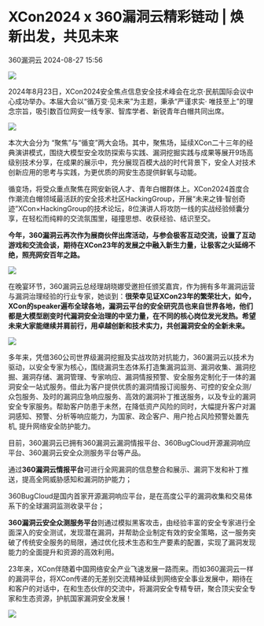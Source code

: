 #  XCon2024 x 360漏洞云精彩链动 | 焕新出发，共见未来   
 360漏洞云   2024-08-27 15:56  
  
![](https://mmbiz.qpic.cn/mmbiz_gif/ibNDXshVhQuv4UFiaqdVdX9Ab806vwjS5WChwxv2FOOdic5RZFFmw6icSxiaz6OhJRE3zSTV9GhhmZNapLnianibxl6Lg/640?wx_fmt=gif "")  
  
2024年8月23日，XCon2024安全焦点信息安全技术峰会在北京·民航国际会议中心成功举办。本届大会以“循万变·见未来”为主题，秉承“严谨求实· 唯技至上”的理念宗旨，吸引数百位网安一线专家、智库学者、新锐青年白帽共同出席。  
  
  
![](https://mmbiz.qpic.cn/sz_mmbiz_jpg/GEQRwQFvibyLg5u1jbTxwxHRglUWON0eZPz3sicR8vXLYRZpMSxlVhF3emaliaIpOusiaucxXG3A97IQT4h7ibWG7cw/640?wx_fmt=jpeg&from=appmsg "")  
  
  
本次大会分为 “聚焦”与“循变”两大会场。其中，聚焦场，延续XCon二十三年的经典演讲模式，围绕大模型安全攻防探索与实践、漏洞挖掘实践与成果等展开9场高级别技术分享，在成果的展示中，充分展现百模大战的时代背景下，安全人对技术创新应用的思考与实践，为更优质的网安生态提供鲜氧与动能。  
  
  
循变场，将受众重点聚焦在网安新锐人才、青年白帽群体上。XCon2024首度合作潮流白帽领域最活跃的安全技术社区HackingGroup，开展“未来之锋·智创奇迹”XCon×HackingGroup的技术论坛，8位演讲人将攻防一线的实战经验倾囊分享，在轻松而纯粹的交流氛围里，碰撞思想、收获经验、结识至交。  
  
  
**今年，360漏洞云再次作为展商伙伴出席活动，与参会极客互动交流，设置了互动游戏和交流会谈，期待在XCon23年的发展之中融入新生力量，让极客之火延绵不绝，照亮网安百年之路。**  
  
  
![](https://mmbiz.qpic.cn/sz_mmbiz_jpg/GEQRwQFvibyLg5u1jbTxwxHRglUWON0eZFZUG1LoKncibkUyAnAtFIEz7iabxVtfZDocJSZyIGoz0IWtmrC5HWXrQ/640?wx_fmt=jpeg&from=appmsg "")  
  
  
在晚宴环节，360漏洞云总经理胡晓娜受邀担任颁奖嘉宾，作为拥有多年漏洞运营与漏洞治理经验的行业专家，她谈到：**很荣幸见证XCon23年的繁荣壮大，如今，XCon的speaker遍布全球各地，漏洞云平台的安全研究员也来自世界各地，他们都是大模型剧变时代漏洞安全治理的中坚力量，在不同的核心岗位发光发热。希望未来大家能继续并肩前行，用卓越创新和技术实力，共创漏洞安全的全新未来。**  
  
  
![](https://mmbiz.qpic.cn/sz_mmbiz_jpg/GEQRwQFvibyLg5u1jbTxwxHRglUWON0eZN0HtO3mGJCGTCicqB9NyVf2P1CVVp78vx52NJRKNcruZ54wibIU9mHfg/640?wx_fmt=jpeg&from=appmsg "")  
  
  
多年来，凭借360公司世界级漏洞挖掘及实战攻防对抗能力，360漏洞云以技术为驱动，以安全专家为核心，围绕漏洞生态体系打造集漏洞监测、漏洞收集、漏洞挖掘、漏洞存储、漏洞管理、专家响应、漏洞情报预警、安全服务定制化于一体的漏洞安全一站式服务。借此为客户提供优质的漏洞情报订阅服务、可控的安全众测/众包服务、及时的漏洞应急响应服务、高效的漏洞补丁推送服务，以及专业的漏洞安全专家服务。帮助客户防患于未然，在降低资产风险的同时，大幅提升客户对漏洞感知、预警、分析等响应能力，为国家、政企客户、用户抢占风险预警处置先机, 提升网络安全防护能力。  
  
  
目前，360漏洞云已拥有360漏洞云漏洞情报平台、360BugCloud开源漏洞响应平台、360漏洞云安全众测服务平台等产品。  
  
  
  
通过**360漏洞云情报平台**可进行全网漏洞的信息整合和展示、漏洞下发和补丁推送，提高全网威胁感知和漏洞防护能力；  
  
  
360BugCloud是国内首家开源漏洞响应平台，是在高度公平的漏洞收集和交易体系下的全球漏洞监测收录平台；  
  
  
**360漏洞云安全众测服务平台**则通过模拟黑客攻击，由经验丰富的安全专家进行全面深入的安全测试，发现潜在漏洞，并帮助企业制定有效的安全策略，这一服务突破了传统安全服务的局限，通过优化技术生态和生产要素的配置，实现了漏洞发现能力的全面提升和资源的高效利用。  
  
  
23年来，XCon伴随着中国网络安全产业飞速发展一路而来。而如360漏洞云一样的漏洞平台，将XCon传递的无差别交流精神延续到网络安全事业发展中，期待在和客户的对话中，在和生态伙伴的交流中，将漏洞安全专精专研，聚合顶尖安全专家和生态资源，护航国家漏洞安全发展！  
  
  
![](https://mmbiz.qpic.cn/mmbiz_jpg/ibNDXshVhQuulpOBruNes9CBuKycVXzEPkYHqz1ic4ScC2vAAP4HIzbwvGyNJUA4oWMM82PtPL9YFURPxPdH6OTg/640?wx_fmt=jpeg "")  
  
